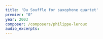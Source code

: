 ```yaml
---
title: 'Du Souffle for saxophone quartet'
premier: "0"
year: 2003
composer: /composers/philippe-leroux
audio_excerpts: 
---
```

